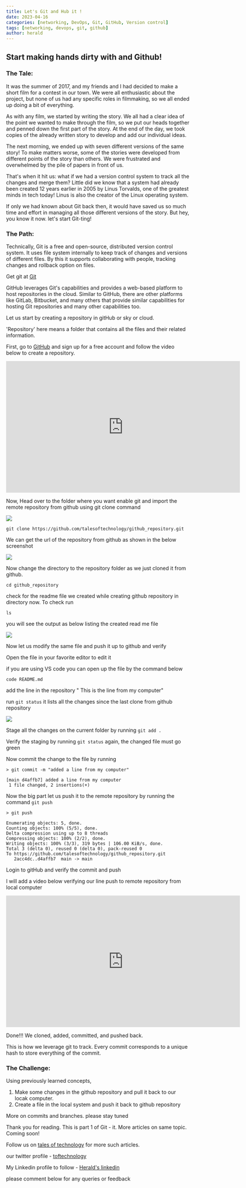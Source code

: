 ```yaml
---
title: Let's Git and Hub it !
date: 2023-04-16
categories: [networking, DevOps, Git, GitHub, Version control]
tags: [networking, devops, git, github]
author: herald
---
```


## __Start making hands dirty with and Github!__

### __The Tale:__

It was the summer of 2017, and my friends and I had decided to make a short film for a contest in our town. We were all enthusiastic about the project, but none of us had any specific roles in filmmaking, so we all ended up doing a bit of everything.

As with any film, we started by writing the story. We all had a clear idea of the point we wanted to make through the film, so we put our heads together and penned down the first part of the story. At the end of the day, we took copies of the already written story to develop and add our individual ideas.

The next morning, we ended up with seven different versions of the same story! To make matters worse, some of the stories were developed from different points of the story than others. We were frustrated and overwhelmed by the pile of papers in front of us.

That's when it hit us: what if we had a version control system to track all the changes and merge them? Little did we know that a system had already been created 12 years earlier in 2005 by Linus Torvalds, one of the greatest minds in tech today! Linus is also the creator of the Linux operating system.

If only we had known about Git back then, it would have saved us so much time and effort in managing all those different versions of the story. But hey, you know it now. let's start Git-ting!

### __The Path:__

Technically, Git is a free and open-source, distributed version control system. It uses file system internally to keep track of changes and versions of different files. By this it supports collaborating with people, tracking changes and rollback option on files. 

Get git at  [Git](https://git-scm.com/downloads)

GitHub leverages Git's capabilities and provides a web-based platform to host repositories in the cloud. Similar to GitHub, there are other platforms like GitLab, Bitbucket, and many others that provide similar capabilities for hosting Git repositories and many other capabilities too.

Let us start by creating a repository in gitHub or sky or cloud.

'Repository'  here means a folder that contains all the files and their related information.

First, go to [GitHub](https://github.com/) and sign up for a free account and follow the video below to create a repository.

<iframe width="640" height="360" src="https://www.youtube.com/embed/ePdzRZYOciM" title="YouTube video player" frameborder="0" allow="accelerometer; autoplay; clipboard-write; encrypted-media; gyroscope; picture-in-picture; web-share" allowfullscreen></iframe>

Now, Head over to the folder where you want enable git and import the remote repository from github using git clone command

![](/assets/img/favicons/gitclone.jpg)

```shell
git clone https://github.com/talesoftechnology/github_repository.git
```
We can get the url of the repository from github as shown in the below screenshot

![](/assets/img/favicons/httpcopy.jpg)

Now change the directory to the repository folder as we just cloned it from github.

```shell
cd github_repository
```
check for the readme file we created while creating github repository in directory now. To check run

```shell
ls
```

you will see the output as below listing the created read me file


![](/assets/img/favicons/lscontents.jpg)

Now let us modify the same file and push it up to github and verify

Open the file in your favorite editor to edit it 

if you are using VS code you can open up the file by the command below

```shell
code README.md
```

add the line in the repository " This is the line from my computer"

run `git status` it lists all the changes since the last clone from github repository

![](/assets/img/favicons/gitstatus.jpg)

Stage all the changes on the current folder by running `git add .`

Verify the staging by running `git status` again, the changed file must go green

Now commit the change to the file by running

```shell
> git commit -m "added a line from my computer"

[main d4affb7] added a line from my computer
 1 file changed, 2 insertions(+)
```

Now the big part let us push it to the remote repository by running the command `git push`

```shell
> git push

Enumerating objects: 5, done.
Counting objects: 100% (5/5), done.
Delta compression using up to 8 threads
Compressing objects: 100% (2/2), done.
Writing objects: 100% (3/3), 319 bytes | 106.00 KiB/s, done.
Total 3 (delta 0), reused 0 (delta 0), pack-reused 0
To https://github.com/talesoftechnology/github_repository.git
   2acc4dc..d4affb7  main -> main
   ```

Login to gitHub and verify the commit and push

I will add a video below verifying our line push to remote repository from local computer

<iframe width="640" height="360" src="https://www.youtube.com/embed/ETSSOaerIZM" title="YouTube video player" frameborder="0" allow="accelerometer; autoplay; clipboard-write; encrypted-media; gyroscope; picture-in-picture; web-share" allowfullscreen></iframe>

Done!!! We cloned, added, committed, and pushed back.

This is how we leverage git to track. Every commit corresponds to a unique hash to store everything of the commit.


### __The Challenge:__

Using previously learned concepts, 

1. Make some changes in the github repository and pull it back to our locak computer.
2. Create a file in the local system and push it back to github repository



More on commits and branches. please stay tuned

Thank you for reading. This is part 1 of Git - it. More articles on same topic. Coming soon!

Follow us on [tales of technology](https://talesoftechnology.github.io) for more such articles.

our twitter profile - [toftechnology](https://twitter.com/toftechnology)

My Linkedin profile to follow - [Herald's linkedin](https://linkedin.com/in/herald126/)

please comment below for any queries or feedback